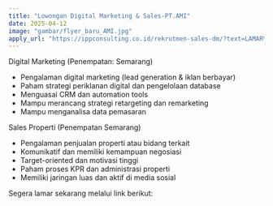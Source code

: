 ```yaml
---
title: "Lowongan Digital Marketing & Sales-PT.AMI"
date: 2025-04-12
image: "gambar/flyer_baru_AMI.jpg"
apply_url: "https://ippconsulting.co.id/rekrutmen-sales-dm/?text=LAMAR%SEKARANG"
---
```


Digital Marketing (Penempatan: Semarang)

* Pengalaman digital marketing (lead generation & iklan berbayar)
* Paham strategi periklanan digital dan pengelolaan database
* Menguasai CRM dan automation tools
* Mampu merancang strategi retargeting dan remarketing
* Mampu menganalisa data pemasaran

Sales Properti (Penempatan Semarang)
* Pengalaman penjualan properti atau bidang terkait
* Komunikatif dan memiliki kemampuan negosiasi
* Target-oriented dan motivasi tinggi
* Paham proses KPR dan administrasi properti
* Memiliki jaringan luas dan aktif di media sosial

Segera lamar sekarang melalui link berikut: